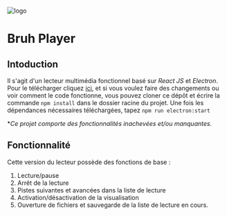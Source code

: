 ![logo](https://raw.githubusercontent.com/CoMFliP/projet-electon-app/main/public/logo.ico) 
# Bruh Player 

## Intoduction
 Il s'agit d'un lecteur multimédia fonctionnel basé sur *React JS* et *Electron*.
Pour le télécharger cliquez [ici](https://drive.google.com/file/d/1xrEEv-FBmTXjETUFvV0TYCDpaaBnr5m4/view?usp=sharing), et si vous voulez faire des changements ou voir comment le code fonctionne, vous pouvez cloner ce dépôt et écrire la commande `npm install` dans le dossier racine du projet. Une fois les dépendances nécessaires téléchargées, tapez `npm run electron:start`

**Ce projet comporte des fonctionnalités inachevées et/ou manquantes.* 
## Fonctionnalité
Cette version du lecteur possède des fonctions de base : 

 1. Lecture/pause
 2. Arrêt de la lecture
 3. Pistes suivantes et avancées dans la liste de lecture
 4. Activation/désactivation de la visualisation
 5. Ouverture de fichiers et sauvegarde de la liste de lecture en cours.
